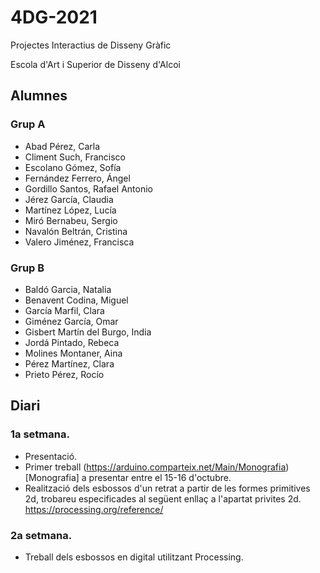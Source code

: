 # 4DG-2021
Projectes Interactius de Disseny Gràfic

Escola d'Art i Superior de Disseny d'Alcoi

## Alumnes

### Grup A

* Abad	Pérez,	Carla
* Climent	Such,	Francisco
* Escolano	Gómez,	Sofía
* Fernández	Ferrero,	Ángel
* Gordillo	Santos,	Rafael Antonio
* Jérez	García,	Claudia
* Martínez	López,	Lucía
* Miró	Bernabeu,	Sergio
* Navalón Beltrán,	Cristina
* Valero	Jiménez,	Francisca

### Grup B

* Baldó	Garcia,	Natalia
* Benavent	Codina,	Miguel
* García	Marfil,	Clara
* Giménez	García,	Omar
* Gisbert	Martín	del	Burgo,	India
* Jordá	Pintado,	Rebeca
* Molines	Montaner,	Aina
* Pérez	Martínez,	Clara
* Prieto	Pérez,	Rocío

## Diari

### 1a setmana.
 * Presentació.
 * Primer treball (https://arduino.comparteix.net/Main/Monografia)[Monografia] a presentar entre el 15-16 d'octubre.
 * Realització dels esbossos d'un retrat a partir de les formes primitives 2d, trobareu especificades al següent enllaç a l'apartat privites 2d. https://processing.org/reference/ 
 
### 2a setmana.
* Treball dels esbossos en digital utilitzant Processing.
 
